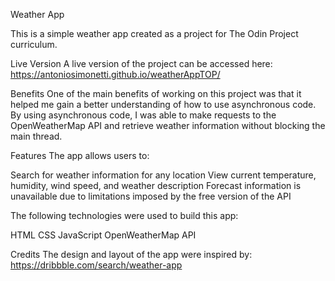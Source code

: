 Weather App

This is a simple weather app created as a project for The Odin Project curriculum.

Live Version
A live version of the project can be accessed here: https://antoniosimonetti.github.io/weatherAppTOP/

Benefits
One of the main benefits of working on this project was that it helped me gain a better understanding of how to use asynchronous code. 
By using asynchronous code, I was able to make requests to the OpenWeatherMap API and retrieve weather information without blocking the main thread.

Features
The app allows users to:

Search for weather information for any location
View current temperature, humidity, wind speed, and weather description
Forecast information is unavailable due to limitations imposed by the free version of the API

The following technologies were used to build this app:

HTML
CSS
JavaScript
OpenWeatherMap API

Credits
The design and layout of the app were inspired by: https://dribbble.com/search/weather-app  
